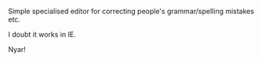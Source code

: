 Simple specialised editor for correcting people's grammar/spelling mistakes etc.

I doubt it works in IE.

Nyar!